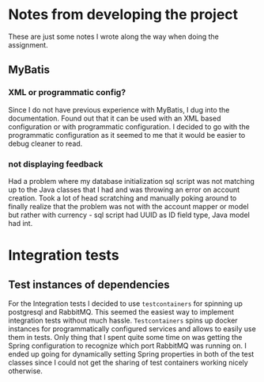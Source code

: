 # Notes from developing the project
These are just some notes I wrote along the way when doing the assignment.

## MyBatis 

### XML or programmatic config?
Since I do not have previous experience with MyBatis, I dug into the documentation.
Found out that it can be used with an XML based configuration or with programmatic configuration.
I decided to go with the programmatic configuration as it seemed to me that it would be easier to debug cleaner to read. 

### not displaying feedback
Had a problem where my database initialization sql script was not matching up to the 
Java classes that I had and was throwing an error on account creation.
Took a lot of head scratching and manually poking around to 
finally realize that the problem was not with the account mapper or model 
but rather with currency - sql script had UUID as ID field type, Java model had int.

# Integration tests
## Test instances of dependencies
For the Integration tests I decided to use `testcontainers` for spinning up postgresql and RabbitMQ.
This seemed the easiest way to implement integration tests without much hassle. 
`Testcontainers` spins up docker instances for programmatically configured services and allows to easily use them in tests.
Only thing that I spent quite some time on was getting the Spring configuration to recognize which port RabbitMQ was running on.
I ended up going for dynamically setting Spring properties in both of the test classes 
since I could not get the sharing of test containers working nicely otherwise. 